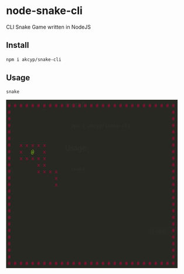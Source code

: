 # node-snake-cli

CLI Snake Game written in NodeJS

## Install

```bash
npm i akcyp/snake-cli
```

## Usage

```bash
snake
```

![Example ss](ss.jpg)
